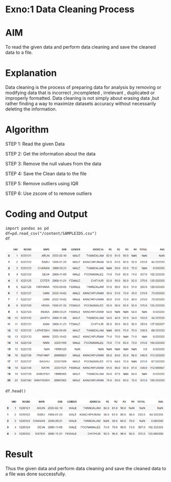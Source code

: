 # Exno:1 Data Cleaning Process

# AIM
To read the given data and perform data cleaning and save the cleaned data to a file.

# Explanation
Data cleaning is the process of preparing data for analysis by removing or modifying data that is incorrect ,incompleted , irrelevant , duplicated or improperly formatted. Data cleaning is not simply about erasing data ,but rather finding a way to maximize datasets accuracy without necessarily deleting the information.

# Algorithm
STEP 1: Read the given Data

STEP 2: Get the information about the data

STEP 3: Remove the null values from the data

STEP 4: Save the Clean data to the file

STEP 5: Remove outliers using IQR

STEP 6: Use zscore of to remove outliers

# Coding and Output
```
import pandas as pd
df=pd.read_csv("/content/SAMPLEIDS.csv")
df
``` 
 ![](<Screenshot 2025-03-05 162527.png>)  
 ```
 df.head()
 ```   
 ![alt text](<Screenshot 2025-03-05 162801.png>)
# Result
 Thus the given data and perform data cleaning and save the cleaned data to a file was done successfully.
